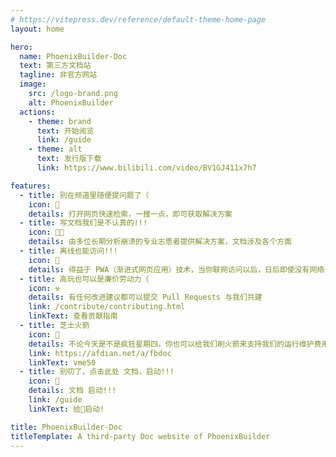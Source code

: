 ```yaml
---
# https://vitepress.dev/reference/default-theme-home-page
layout: home

hero:
  name: PhoenixBuilder-Doc
  text: 第三方文档站
  tagline: 非官方网站
  image:
    src: /logo-brand.png
    alt: PhoenixBuilder
  actions:
    - theme: brand
      text: 开始阅览
      link: /guide
    - theme: alt
      text: 发行版下载
      link: https://www.bilibili.com/video/BV1GJ411x7h7

features:
  - title: 别在频道里随便提问题了（
    icon: 🤯
    details: 打开网页快速检索，一搜一点，即可获取解决方案
  - title: 写文档我们是不认真的!!!
    icon: 👨‍💻
    details: 由多位长期分析崩溃的专业志愿者提供解决方案，文档涉及各个方面
  - title: 离线也能访问!!!
    icon: 🔌
    details: 得益于 PWA（渐进式网页应用）技术，当你联网访问以后，日后即使没有网络也可以查阅
  - title: 高玩也可以是廉价劳动力（
    icon: ⚒️
    details: 有任何改进建议都可以提交 Pull Requests 与我们共建
    link: /contribute/contributing.html
    linkText: 查看贡献指南
  - title: 芝士火箭
    icon: 🚀
    details: 不论今天是不是疯狂星期四，你也可以给我们刷火箭来支持我们的运行维护费用（
    link: https://afdian.net/a/fbdoc
    linkText: vme50
  - title: 别叨了，点击此处 文档，启动!!!
    icon: 🫡
    details: 文档 启动!!!
    link: /guide
    linkText: 给👴启动!

title: PhoenixBuilder-Doc
titleTemplate: A third-party Doc website of PhoenixBuilder
---
```

